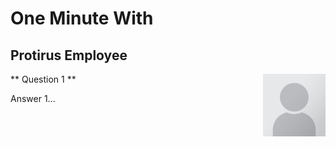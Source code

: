 # One Minute With

## Protirus Employee

<!-- ![Portrait Placeholder](../docs/assets/Portrait_Placeholder.png) -->

<img markdown="1" align="right" src="../docs/assets/Portrait_Placeholder.png" width="100" height="100">

** Question 1 **

Answer 1...
